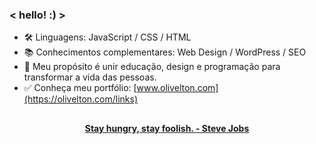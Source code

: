 ### < hello! :) >

- 🛠 Linguagens: JavaScript / CSS / HTML
- 📚 Conhecimentos complementares: Web Design / WordPress / SEO
- 🎯 Meu propósito é unir educação, design e programação para transformar a vida das pessoas.
- ✅ Conheça meu portfólio: [www.olivelton.com](https://olivelton.com/links)

##

<div align="center">
<strong> <a href="https://www.youtube.com/watch?v=UF8uR6Z6KLc&ab_channel=Stanford" target="_blank">Stay hungry, stay foolish. - Steve Jobs</a></strong>
</div>
